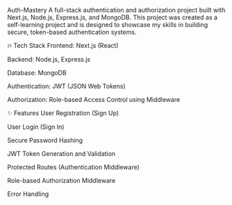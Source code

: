 Auth-Mastery
A full-stack authentication and authorization project built with Next.js, Node.js, Express.js, and MongoDB.
This project was created as a self-learning project and is designed to showcase my skills in building secure, token-based authentication systems.

🔥 Tech Stack
Frontend: Next.js (React)

Backend: Node.js, Express.js

Database: MongoDB

Authentication: JWT (JSON Web Tokens)

Authorization: Role-based Access Control using Middleware

✨ Features
User Registration (Sign Up)

User Login (Sign In)

Secure Password Hashing

JWT Token Generation and Validation

Protected Routes (Authentication Middleware)

Role-based Authorization Middleware

Error Handling

